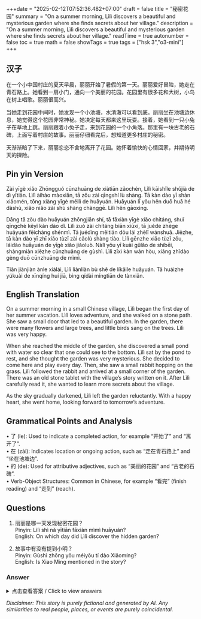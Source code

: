 +++date = "2025-02-12T07:52:36.482+07:00"
draft = false
title = "秘密花园"
summary = "On a summer morning, Lìlì discovers a beautiful and mysterious garden where she finds secrets about her village."
description = "On a summer morning, Lìlì discovers a beautiful and mysterious garden where she finds secrets about her village."
readTime = true
autonumber = false
toc = true
math = false
showTags = true
tags = ["hsk 3","o3-mini"]
+++

## 汉子 
在一个小中国村庄的夏天早晨，丽丽开始了暑假的第一天。丽丽爱好冒险，她走在青石路上。她看到一扇小门，通向一个美丽的花园。花园里有很多花和大树，小鸟在树上唱歌。丽丽很高兴。

当她走到花园中间时，她发现一个小池塘，水清澈可以看到底。丽丽坐在池塘边休息，她觉得这个花园非常神秘。她决定每天都来这里玩耍。接着，她看到一只小兔子在草地上跳。丽丽跟着小兔子走，来到花园的一个小角落。那里有一块古老的石碑，上面写着村庄的故事。丽丽仔细看完后，想知道更多村庄的秘密。

天渐渐暗了下来，丽丽恋恋不舍地离开了花园。她怀着愉快的心情回家，并期待明天的探险。

## Pin yin Version  
Zài yīgè xiǎo Zhōngguó cūnzhuāng de xiàtiān zǎochén, Lìlì kāishǐle shǔjià de dì yītiān. Lìlì àihào màoxiǎn, tā zǒu zài qīngshí lù shàng. Tā kàn dào yī shàn xiǎomén, tōng xiàng yīgè měilì de huāyuán. Huāyuán lǐ yǒu hěn duō huā hé dàshù, xiǎo niǎo zài shù shàng chànggē. Lìlì hěn gāoxìng.

Dāng tā zǒu dào huāyuán zhōngjiān shí, tā fāxiàn yīgè xiǎo chítáng, shuǐ qīngchè kěyǐ kàn dào dǐ. Lìlì zuò zài chítáng biān xiūxí, tā juéde zhège huāyuán fēicháng shénmì. Tā juédìng měitiān dōu lái zhèlǐ wánshuǎ. Jiēzhe, tā kàn dào yī zhī xiǎo tùzǐ zài cǎolù shàng tiào. Lìlì gēnzhe xiǎo tùzǐ zǒu, láidào huāyuán de yīgè xiǎo jiǎoluò. Nàlǐ yǒu yī kuài gǔlǎo de shíbēi, shàngmiàn xiězhe cūnzhuāng de gùshì. Lìlì zǐxì kàn wán hòu, xiǎng zhīdào gèng duō cūnzhuāng de mìmì.

Tiān jiànjiàn ànle xiàlái, Lìlì liànliàn bù shě de líkāile huāyuán. Tā huáizhe yúkuài de xīnqíng huí jiā, bìng qídài míngtiān de tànxiǎn.

## English Translation  
On a summer morning in a small Chinese village, Lìlì began the first day of her summer vacation. Lìlì loves adventure, and she walked on a stone path. She saw a small door that led to a beautiful garden. In the garden, there were many flowers and large trees, and little birds sang on the trees. Lìlì was very happy.

When she reached the middle of the garden, she discovered a small pond with water so clear that one could see to the bottom. Lìlì sat by the pond to rest, and she thought the garden was very mysterious. She decided to come here and play every day. Then, she saw a small rabbit hopping on the grass. Lìlì followed the rabbit and arrived at a small corner of the garden. There was an old stone tablet with the village’s story written on it. After Lìlì carefully read it, she wanted to learn more secrets about the village.

As the sky gradually darkened, Lìlì left the garden reluctantly. With a happy heart, she went home, looking forward to tomorrow’s adventure.

## Grammatical Points and Analysis  
• 了 (le): Used to indicate a completed action, for example “开始了” and “离开了”.  
• 在 (zài): Indicates location or ongoing action, such as “走在青石路上” and “坐在池塘边”.  
• 的 (de): Used for attributive adjectives, such as “美丽的花园” and “古老的石碑”.  
• Verb-Object Structures: Common in Chinese, for example “看完” (finish reading) and “走到” (reach).

## Questions  

1. 丽丽是哪一天发现秘密花园？  
   Pinyin: Lìlì shì nǎ yītiān fāxiàn mìmì huāyuán?  
   English: On which day did Lìlì discover the hidden garden?  

2. 故事中有没有提到小明？  
   Pinyin: Gùshì zhōng yǒu méiyǒu tí dào Xiǎomíng?  
   English: Is Xiao Ming mentioned in the story?  

### Answer  
<details>
  <summary>点击查看答案 / Click to view answers</summary>

1. 答案：丽丽是在暑假的第一天发现秘密花园。  
   Pinyin: Dá'àn: Lìlì shì zài shǔjià de dì yītiān fāxiàn mìmì huāyuán.  
   English: Answer: Lìlì discovered the hidden garden on the first day of summer vacation.

2. 答案：故事中没有提到小明。  
   Pinyin: Dá'àn: Gùshì zhōng méiyǒu tí dào Xiǎomíng.  
   English: Answer: Xiao Ming is not mentioned in the story.
</details>

*Disclaimer: This story is purely fictional and generated by AI. Any similarities to real people, places, or events are purely coincidental.*